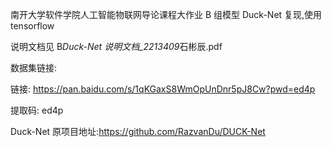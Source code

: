 南开大学软件学院人工智能物联网导论课程大作业 B 组模型 Duck-Net 复现,使用 tensorflow

说明文档见 B*Duck-Net 说明文档\_2213409*石彬辰.pdf

数据集链接:

链接: https://pan.baidu.com/s/1qKGaxS8WmOpUnDnr5pJ8Cw?pwd=ed4p

提取码: ed4p

Duck-Net 原项目地址:https://github.com/RazvanDu/DUCK-Net
